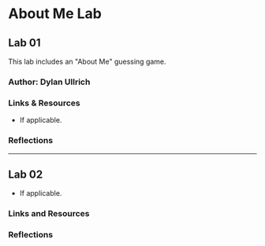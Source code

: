 # About Me Lab

## Lab 01

This lab includes an "About Me" guessing game.

### Author: Dylan Ullrich

### Links & Resources

- If applicable.

### Reflections

---

## Lab 02

- If applicable.

### Links and Resources

### Reflections